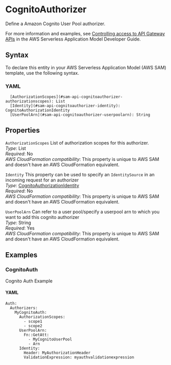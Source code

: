 # CognitoAuthorizer<a name="sam-property-api-cognitoauthorizer"></a>

Define a Amazon Cognito User Pool authorizer\.

For more information and examples, see [Controlling access to API Gateway APIs](serverless-controlling-access-to-apis.md) in the AWS Serverless Application Model Developer Guide\.

## Syntax<a name="sam-property-api-cognitoauthorizer-syntax"></a>

To declare this entity in your AWS Serverless Application Model \(AWS SAM\) template, use the following syntax\.

### YAML<a name="sam-property-api-cognitoauthorizer-syntax.yaml"></a>

```
  [AuthorizationScopes](#sam-api-cognitoauthorizer-authorizationscopes): List
  [Identity](#sam-api-cognitoauthorizer-identity): CognitoAuthorizationIdentity
  [UserPoolArn](#sam-api-cognitoauthorizer-userpoolarn): String
```

## Properties<a name="sam-property-api-cognitoauthorizer-properties"></a>

 `AuthorizationScopes`   <a name="sam-api-cognitoauthorizer-authorizationscopes"></a>
List of authorization scopes for this authorizer\.  
*Type*: List  
*Required*: No  
*AWS CloudFormation compatibility*: This property is unique to AWS SAM and doesn't have an AWS CloudFormation equivalent\.

 `Identity`   <a name="sam-api-cognitoauthorizer-identity"></a>
This property can be used to specify an `IdentitySource` in an incoming request for an authorizer  
*Type*: [CognitoAuthorizationIdentity](sam-property-api-cognitoauthorizationidentity.md)  
*Required*: No  
*AWS CloudFormation compatibility*: This property is unique to AWS SAM and doesn't have an AWS CloudFormation equivalent\.

 `UserPoolArn`   <a name="sam-api-cognitoauthorizer-userpoolarn"></a>
Can refer to a user pool/specify a userpool arn to which you want to add this cognito authorizer  
*Type*: String  
*Required*: Yes  
*AWS CloudFormation compatibility*: This property is unique to AWS SAM and doesn't have an AWS CloudFormation equivalent\.

## Examples<a name="sam-property-api-cognitoauthorizer--examples"></a>

### CognitoAuth<a name="sam-property-api-cognitoauthorizer--examples--cognitoauth"></a>

Cognito Auth Example

#### YAML<a name="sam-property-api-cognitoauthorizer--examples--cognitoauth--yaml"></a>

```
Auth:
  Authorizers:
    MyCognitoAuth:
      AuthorizationScopes:
        - scope1
        - scope2
      UserPoolArn:
        Fn::GetAtt:
          - MyCognitoUserPool
          - Arn
      Identity:
        Header: MyAuthorizationHeader
        ValidationExpression: myauthvalidationexpression
```